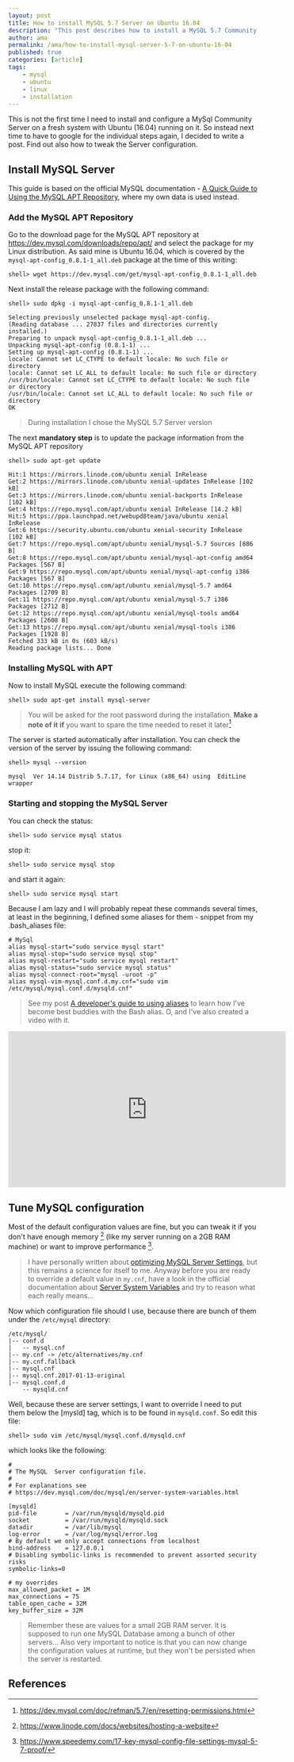 ```yaml
---
layout: post
title: How to install MySQL 5.7 Server on Ubuntu 16.04
description: "This post describes how to install a MySQL 5.7 Community Edition on a fresh Ubuntu 16.04 system. At the end are some suggestions and links on how to tweak the configuration of the server"
author: ama
permalink: /ama/how-to-install-mysql-server-5-7-on-ubuntu-16-04
published: true
categories: [article]
tags:
    - mysql
    - ubuntu
    - linux
    - installation
---
```


This is not the first time I need to install and configure a MySql Community Server on a fresh system with Ubuntu (16.04) running on it. So instead next time to have to
google for the individual steps again, I decided to write a post. Find out also how to tweak the Server configuration.

<!--more-->

## Install MySQL Server
This guide is based on the official MySQL documentation - [A Quick Guide to Using the MySQL APT Repository](https://dev.mysql.com/doc/mysql-apt-repo-quick-guide/en/), where my own data is used instead.

### Add the MySQL APT Repository
Go to the download page for the MySQL APT repository at https://dev.mysql.com/downloads/repo/apt/ and select the package for my Linux distribution. As said mine is
Ubuntu 16.04, which is covered by the `mysql-apt-config_0.8.1-1_all.deb` package at the time of this writing:

```shell
shell> wget https://dev.mysql.com/get/mysql-apt-config_0.8.1-1_all.deb
```

Next install the release package with the following command:

```shell
shell> sudo dpkg -i mysql-apt-config_0.8.1-1_all.deb

Selecting previously unselected package mysql-apt-config.
(Reading database ... 27837 files and directories currently installed.)
Preparing to unpack mysql-apt-config_0.8.1-1_all.deb ...
Unpacking mysql-apt-config (0.8.1-1) ...
Setting up mysql-apt-config (0.8.1-1) ...
locale: Cannot set LC_CTYPE to default locale: No such file or directory
locale: Cannot set LC_ALL to default locale: No such file or directory
/usr/bin/locale: Cannot set LC_CTYPE to default locale: No such file or directory
/usr/bin/locale: Cannot set LC_ALL to default locale: No such file or directory
OK
```

> During installation I chose the MySQL 5.7 Server version

The next **mandatory step** is to update the package information from the MySQL APT repository

```shell
shell> sudo apt-get update

Hit:1 https://mirrors.linode.com/ubuntu xenial InRelease
Get:2 https://mirrors.linode.com/ubuntu xenial-updates InRelease [102 kB]
Get:3 https://mirrors.linode.com/ubuntu xenial-backports InRelease [102 kB]
Get:4 https://repo.mysql.com/apt/ubuntu xenial InRelease [14.2 kB]
Hit:5 https://ppa.launchpad.net/webupd8team/java/ubuntu xenial InRelease
Get:6 https://security.ubuntu.com/ubuntu xenial-security InRelease [102 kB]
Get:7 https://repo.mysql.com/apt/ubuntu xenial/mysql-5.7 Sources [886 B]
Get:8 https://repo.mysql.com/apt/ubuntu xenial/mysql-apt-config amd64 Packages [567 B]
Get:9 https://repo.mysql.com/apt/ubuntu xenial/mysql-apt-config i386 Packages [567 B]
Get:10 https://repo.mysql.com/apt/ubuntu xenial/mysql-5.7 amd64 Packages [2709 B]
Get:11 https://repo.mysql.com/apt/ubuntu xenial/mysql-5.7 i386 Packages [2712 B]
Get:12 https://repo.mysql.com/apt/ubuntu xenial/mysql-tools amd64 Packages [2608 B]
Get:13 https://repo.mysql.com/apt/ubuntu xenial/mysql-tools i386 Packages [1928 B]
Fetched 333 kB in 0s (603 kB/s)
Reading package lists... Done
```

### Installing MySQL with APT
Now to install MySQL execute the following command:
```shell
shell> sudo apt-get install mysql-server
```

> You will be asked for the root password during the installation. **Make a note of it if** you want to spare the time needed to reset it later[^1]

[^1]: <https://dev.mysql.com/doc/refman/5.7/en/resetting-permissions.html>

The server is started automatically after installation. You can check the version of the server by issuing the following command:

```shell
shell> mysql --version

mysql  Ver 14.14 Distrib 5.7.17, for Linux (x86_64) using  EditLine wrapper
```

### Starting and stopping the MySQL Server

You can check the status:

```shell
shell> sudo service mysql status
```

stop it:

```shell
shell> sudo service mysql stop
```

and start it again:

```shell
shell> sudo service mysql start
```

Because I am lazy and I will probably repeat these commands several times, at least in the beginning, I defined some aliases for them - snippet from my .bash_aliases file:

```shell
# MySql
alias mysql-start="sudo service mysql start"
alias mysql-stop="sudo service mysql stop"
alias mysql-restart="sudo service mysql restart"
alias mysql-status="sudo service mysql status"
alias mysql-connect-root="mysql -uroot -p"
alias mysql-vim-mysql.conf.d.my.cnf="sudo vim /etc/mysql/mysql.conf.d/mysqld.cnf"
```

> See my post [A developer's guide to using aliases](https://www.codepedia.org/ama/a-developers-guide-to-using-aliases/) to learn how I've become best buddies with the Bash alias. O, and I've
also created a video with it.

<iframe width="560" height="315" src="https://www.youtube.com/embed/Emlc7mkZDQ4" frameborder="0" allowfullscreen></iframe>


## Tune MySQL configuration

Most of the default configuration values are fine, but you can tweak it if you don't have enough memory [^2] (like my server running on a 2GB RAM machine) or want to improve
performance [^3].

[^2]: <https://www.linode.com/docs/websites/hosting-a-website>
[^3]: <https://www.speedemy.com/17-key-mysql-config-file-settings-mysql-5-7-proof/>

> I have personally written about [optimizing MySQL Server Settings](https://www.codepedia.org/ama/optimizing-mysql-server-settings/), but this remains a science for itself to me. Anyway before you are ready to override
 a default value in `my.cnf`, have a look in the official documentation about [Server System Variables](https://dev.mysql.com/doc/refman/5.5/en/server-system-variables.html) and try to reason what each
 really means...

Now which configuration file should I use, because there are bunch of them under the `/etc/mysql` directory:

```shell
/etc/mysql/
|-- conf.d
|   -- mysql.cnf
|-- my.cnf -> /etc/alternatives/my.cnf
|-- my.cnf.fallback
|-- mysql.cnf
|-- mysql.cnf.2017-01-13-original
|-- mysql.conf.d
    -- mysqld.cnf
```

Well, because these are server settings, I want to override I need to put them below the [mysld] tag, which is to be found in `mysqld.conf`. So edit this file:

```shell
shell> sudo vim /etc/mysql/mysql.conf.d/mysqld.cnf
```

which looks like the following:

```shell
#
# The MySQL  Server configuration file.
#
# For explanations see
# https://dev.mysql.com/doc/mysql/en/server-system-variables.html

[mysqld]
pid-file        = /var/run/mysqld/mysqld.pid
socket          = /var/run/mysqld/mysqld.sock
datadir         = /var/lib/mysql
log-error       = /var/log/mysql/error.log
# By default we only accept connections from localhost
bind-address    = 127.0.0.1
# Disabling symbolic-links is recommended to prevent assorted security risks
symbolic-links=0

# my overrides
max_allowed_packet = 1M
max_connections = 75
table_open_cache = 32M
key_buffer_size = 32M
```

> Remember these are values for a small 2GB RAM server. It is supposed to run one MySQL Database among a bunch of other servers... Also very important to notice is that you can now change the configuration values at runtime, but they won't be persisted when the server is restarted.


## References
